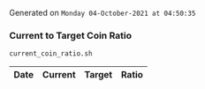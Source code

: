 Generated on `Monday 04-October-2021 at 04:50:35`

### Current to Target Coin Ratio
`current_coin_ratio.sh`

Date|Current|Target|Ratio
---|---|---|---
